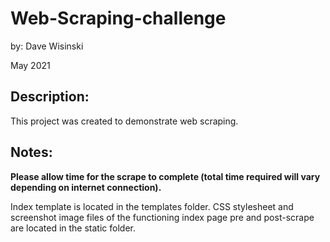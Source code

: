 # Web-Scraping-challenge

by: Dave Wisinski

May 2021

## Description:
This project was created to demonstrate web scraping.

## Notes:
**Please allow time for the scrape to complete (total time required will vary depending on internet connection).** 

Index template is located in the templates folder. CSS stylesheet and screenshot image files of the functioning index page pre and post-scrape are located in the static folder.